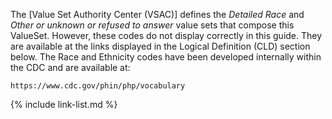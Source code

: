 
<div markdown="1" class="stu-note">

The [Value Set Authority Center (VSAC)] defines the *Detailed Race* and *Other or unknown or refused to answer* value sets that compose this ValueSet. However, these codes do not display correctly in this guide.  They are available at the links displayed in the Logical Definition (CLD) section below.  The Race and Ethnicity codes have been developed internally within the CDC and are available at:

`https://www.cdc.gov/phin/php/vocabulary`

</div>

{% include link-list.md %}